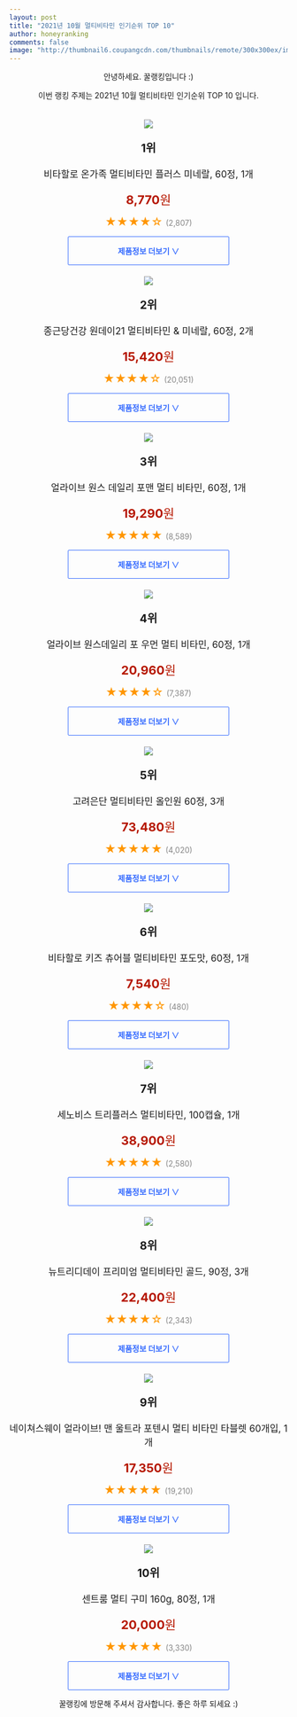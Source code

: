 ```yaml
--- 
layout: post 
title: "2021년 10월 멀티비타민 인기순위 TOP 10" 
author: honeyranking 
comments: false 
image: "http://thumbnail6.coupangcdn.com/thumbnails/remote/300x300ex/image/retail/images/7970093196385-b08357ed-5b3e-4f50-abdd-5368b6fab25c.jpg" 
--- 
```

<p style="text-align: center;">안녕하세요. 꿀랭킹입니다 :)</p> <p style="text-align: center;">이번 랭킹 주제는 2021년 10월 멀티비타민 인기순위 TOP 10 입니다.</p><center><img src="http://thumbnail6.coupangcdn.com/thumbnails/remote/300x300ex/image/retail/images/7970093196385-b08357ed-5b3e-4f50-abdd-5368b6fab25c.jpg" style="margin-top:20px" /></center> <p style="text-align: center; font-size: 20px"><b>1위</b></p> <p style="text-align: center; font-size: 17px">비타할로 온가족 멀티비타민 플러스 미네랄, 60정, 1개</p> <p style="text-align: center;"><span style="color: #b61800; font-size: 22px;"><b>8,770</b>원</span></p> <p style="text-align: center;"><span style="color: #ff9600; font-size: 20px;">★★★★☆ </span><span style="color: #878787;">(2,807)</span></p> <center><a href=""> <div style="font-size: 14px; display: inline-block; padding: 15px 90px; color: #346aff; border-radius: 2px; border: 1px solid #346aff; cursor: pointer;"><b>제품정보 더보기 &or;</b></div> </a></center><center><img src="http://thumbnail9.coupangcdn.com/thumbnails/remote/300x300ex/image/product/image/vendoritem/2019/04/22/4417937649/922d1155-ce0b-44aa-9cba-8286e40f85d6.jpg" style="margin-top:20px" /></center> <p style="text-align: center; font-size: 20px"><b>2위</b></p> <p style="text-align: center; font-size: 17px">종근당건강 원데이21 멀티비타민 & 미네랄, 60정, 2개</p> <p style="text-align: center;"><span style="color: #b61800; font-size: 22px;"><b>15,420</b>원</span></p> <p style="text-align: center;"><span style="color: #ff9600; font-size: 20px;">★★★★☆ </span><span style="color: #878787;">(20,051)</span></p> <center><a href="https://coupa.ng/b8zDwc"> <div style="font-size: 14px; display: inline-block; padding: 15px 90px; color: #346aff; border-radius: 2px; border: 1px solid #346aff; cursor: pointer;"><b>제품정보 더보기 &or;</b></div> </a></center><center><img src="http://thumbnail8.coupangcdn.com/thumbnails/remote/300x300ex/image/retail/images/82209583454962-715fc46b-5d61-40c0-8298-6860348638d3.png" style="margin-top:20px" /></center> <p style="text-align: center; font-size: 20px"><b>3위</b></p> <p style="text-align: center; font-size: 17px">얼라이브 원스 데일리 포맨 멀티 비타민, 60정, 1개</p> <p style="text-align: center;"><span style="color: #b61800; font-size: 22px;"><b>19,290</b>원</span></p> <p style="text-align: center;"><span style="color: #ff9600; font-size: 20px;">★★★★★ </span><span style="color: #878787;">(8,589)</span></p> <center><a href="https://coupa.ng/b8zDwd"> <div style="font-size: 14px; display: inline-block; padding: 15px 90px; color: #346aff; border-radius: 2px; border: 1px solid #346aff; cursor: pointer;"><b>제품정보 더보기 &or;</b></div> </a></center><center><img src="http://thumbnail8.coupangcdn.com/thumbnails/remote/300x300ex/image/retail/images/82279763929373-10d4ffe5-ad3b-4e53-b2f1-05bedd3e5063.png" style="margin-top:20px" /></center> <p style="text-align: center; font-size: 20px"><b>4위</b></p> <p style="text-align: center; font-size: 17px">얼라이브 원스데일리 포 우먼 멀티 비타민, 60정, 1개</p> <p style="text-align: center;"><span style="color: #b61800; font-size: 22px;"><b>20,960</b>원</span></p> <p style="text-align: center;"><span style="color: #ff9600; font-size: 20px;">★★★★☆ </span><span style="color: #878787;">(7,387)</span></p> <center><a href="https://coupa.ng/b8zDwe"> <div style="font-size: 14px; display: inline-block; padding: 15px 90px; color: #346aff; border-radius: 2px; border: 1px solid #346aff; cursor: pointer;"><b>제품정보 더보기 &or;</b></div> </a></center><center><img src="http://thumbnail10.coupangcdn.com/thumbnails/remote/300x300ex/image/vendor_inventory/ff1e/a4652f72eb294e90e4212e8f88d3f753ab1b39395c17dc74485e6303deb7.jpg" style="margin-top:20px" /></center> <p style="text-align: center; font-size: 20px"><b>5위</b></p> <p style="text-align: center; font-size: 17px">고려은단 멀티비타민 올인원 60정, 3개</p> <p style="text-align: center;"><span style="color: #b61800; font-size: 22px;"><b>73,480</b>원</span></p> <p style="text-align: center;"><span style="color: #ff9600; font-size: 20px;">★★★★★ </span><span style="color: #878787;">(4,020)</span></p> <center><a href="https://coupa.ng/b8zDwf"> <div style="font-size: 14px; display: inline-block; padding: 15px 90px; color: #346aff; border-radius: 2px; border: 1px solid #346aff; cursor: pointer;"><b>제품정보 더보기 &or;</b></div> </a></center><center><img src="http://thumbnail8.coupangcdn.com/thumbnails/remote/300x300ex/image/product/image/vendoritem/2019/05/24/4389019937/2125e601-3680-49b7-8f6d-4e7f9f54e26b.jpg" style="margin-top:20px" /></center> <p style="text-align: center; font-size: 20px"><b>6위</b></p> <p style="text-align: center; font-size: 17px">비타할로 키즈 츄어블 멀티비타민 포도맛, 60정, 1개</p> <p style="text-align: center;"><span style="color: #b61800; font-size: 22px;"><b>7,540</b>원</span></p> <p style="text-align: center;"><span style="color: #ff9600; font-size: 20px;">★★★★☆ </span><span style="color: #878787;">(480)</span></p> <center><a href="https://coupa.ng/b8zDwg"> <div style="font-size: 14px; display: inline-block; padding: 15px 90px; color: #346aff; border-radius: 2px; border: 1px solid #346aff; cursor: pointer;"><b>제품정보 더보기 &or;</b></div> </a></center><center><img src="http://thumbnail8.coupangcdn.com/thumbnails/remote/300x300ex/image/retail/images/124811729548545-86409e35-0d3c-4d03-bbed-9d98be877e45.jpg" style="margin-top:20px" /></center> <p style="text-align: center; font-size: 20px"><b>7위</b></p> <p style="text-align: center; font-size: 17px">세노비스 트리플러스 멀티비타민, 100캡슐, 1개</p> <p style="text-align: center;"><span style="color: #b61800; font-size: 22px;"><b>38,900</b>원</span></p> <p style="text-align: center;"><span style="color: #ff9600; font-size: 20px;">★★★★★ </span><span style="color: #878787;">(2,580)</span></p> <center><a href="https://coupa.ng/b8zDwh"> <div style="font-size: 14px; display: inline-block; padding: 15px 90px; color: #346aff; border-radius: 2px; border: 1px solid #346aff; cursor: pointer;"><b>제품정보 더보기 &or;</b></div> </a></center><center><img src="http://thumbnail10.coupangcdn.com/thumbnails/remote/300x300ex/image/retail/images/2020/04/14/11/2/98e11e46-0682-4304-ac08-24c51a422ef9.jpg" style="margin-top:20px" /></center> <p style="text-align: center; font-size: 20px"><b>8위</b></p> <p style="text-align: center; font-size: 17px">뉴트리디데이 프리미엄 멀티비타민 골드, 90정, 3개</p> <p style="text-align: center;"><span style="color: #b61800; font-size: 22px;"><b>22,400</b>원</span></p> <p style="text-align: center;"><span style="color: #ff9600; font-size: 20px;">★★★★☆ </span><span style="color: #878787;">(2,343)</span></p> <center><a href="https://coupa.ng/b8zDwi"> <div style="font-size: 14px; display: inline-block; padding: 15px 90px; color: #346aff; border-radius: 2px; border: 1px solid #346aff; cursor: pointer;"><b>제품정보 더보기 &or;</b></div> </a></center><center><img src="http://thumbnail6.coupangcdn.com/thumbnails/remote/300x300ex/image/vendor_inventory/6001/5e85ca6d260a9ee39a0af12028b958b0e3b0915ad712e17a528c6f0fa110.JPG" style="margin-top:20px" /></center> <p style="text-align: center; font-size: 20px"><b>9위</b></p> <p style="text-align: center; font-size: 17px">네이쳐스웨이 얼라이브! 맨 울트라 포텐시 멀티 비타민 타블렛 60개입, 1개</p> <p style="text-align: center;"><span style="color: #b61800; font-size: 22px;"><b>17,350</b>원</span></p> <p style="text-align: center;"><span style="color: #ff9600; font-size: 20px;">★★★★★ </span><span style="color: #878787;">(19,210)</span></p> <center><a href="https://coupa.ng/b8zDwj"> <div style="font-size: 14px; display: inline-block; padding: 15px 90px; color: #346aff; border-radius: 2px; border: 1px solid #346aff; cursor: pointer;"><b>제품정보 더보기 &or;</b></div> </a></center><center><img src="http://thumbnail8.coupangcdn.com/thumbnails/remote/300x300ex/image/rs_quotation_api/dousfutx/079995f54f79471483bbc33c28f3ea3a.png" style="margin-top:20px" /></center> <p style="text-align: center; font-size: 20px"><b>10위</b></p> <p style="text-align: center; font-size: 17px">센트룸 멀티 구미 160g, 80정, 1개</p> <p style="text-align: center;"><span style="color: #b61800; font-size: 22px;"><b>20,000</b>원</span></p> <p style="text-align: center;"><span style="color: #ff9600; font-size: 20px;">★★★★★ </span><span style="color: #878787;">(3,330)</span></p> <center><a href="https://coupa.ng/b8zDwk"> <div style="font-size: 14px; display: inline-block; padding: 15px 90px; color: #346aff; border-radius: 2px; border: 1px solid #346aff; cursor: pointer;"><b>제품정보 더보기 &or;</b></div> </a></center> <p style="text-align: center;">꿀랭킹에 방문해 주셔서 감사합니다. 좋은 하루 되세요 :)</p>
